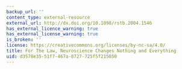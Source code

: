 ```yaml
---
backup_url: ''
content_type: external-resource
external_url: http://dx.doi.org/10.1098/rstb.2004.1546
has_external_licence_warning: true
has_external_license_warning: true
is_broken: ''
license: https://creativecommons.org/licenses/by-nc-sa/4.0/
title: For The Law, Neuroscience Changes Nothing and Everything
uid: d3578e35-51f7-467a-8727-725f5f215850
---
```

